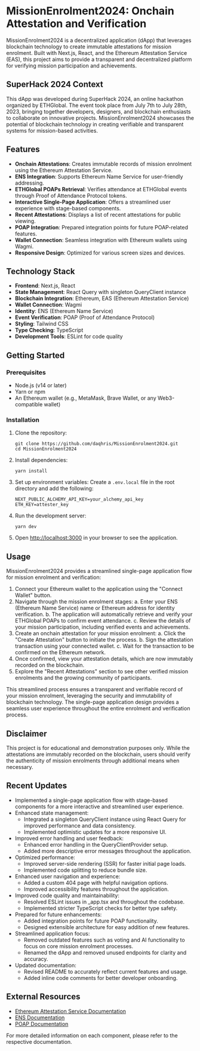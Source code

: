 # MissionEnrolment2024: Onchain Attestation and Verification

MissionEnrolment2024 is a decentralized application (dApp) that leverages blockchain technology to create immutable attestations for mission enrolment. Built with Next.js, React, and the Ethereum Attestation Service (EAS), this project aims to provide a transparent and decentralized platform for verifying mission participation and achievements.

## SuperHack 2024 Context

This dApp was developed during SuperHack 2024, an online hackathon organized by ETHGlobal. The event took place from July 7th to July 28th, 2023, bringing together developers, designers, and blockchain enthusiasts to collaborate on innovative projects. MissionEnrolment2024 showcases the potential of blockchain technology in creating verifiable and transparent systems for mission-based activities.

## Features

- **Onchain Attestations**: Creates immutable records of mission enrolment using the Ethereum Attestation Service.
- **ENS Integration**: Supports Ethereum Name Service for user-friendly addressing.
- **ETHGlobal POAPs Retrieval**: Verifies attendance at ETHGlobal events through Proof of Attendance Protocol tokens.
- **Interactive Single-Page Application**: Offers a streamlined user experience with stage-based components.
- **Recent Attestations**: Displays a list of recent attestations for public viewing.
- **POAP Integration**: Prepared integration points for future POAP-related features.
- **Wallet Connection**: Seamless integration with Ethereum wallets using Wagmi.
- **Responsive Design**: Optimized for various screen sizes and devices.

## Technology Stack

- **Frontend**: Next.js, React
- **State Management**: React Query with singleton QueryClient instance
- **Blockchain Integration**: Ethereum, EAS (Ethereum Attestation Service)
- **Wallet Connection**: Wagmi
- **Identity**: ENS (Ethereum Name Service)
- **Event Verification**: POAP (Proof of Attendance Protocol)
- **Styling**: Tailwind CSS
- **Type Checking**: TypeScript
- **Development Tools**: ESLint for code quality

## Getting Started

### Prerequisites

- Node.js (v14 or later)
- Yarn or npm
- An Ethereum wallet (e.g., MetaMask, Brave Wallet, or any Web3-compatible wallet)



### Installation

1. Clone the repository:
   ```
   git clone https://github.com/daqhris/MissionEnrolment2024.git
   cd MissionEnrolment2024
   ```

2. Install dependencies:
   ```
   yarn install
   ```

3. Set up environment variables:
   Create a `.env.local` file in the root directory and add the following:
   ```
   NEXT_PUBLIC_ALCHEMY_API_KEY=your_alchemy_api_key
   ETH_KEY=attester_key
   ```

4. Run the development server:
   ```
   yarn dev
   ```

5. Open [http://localhost:3000](http://localhost:3000) in your browser to see the application.

## Usage

MissionEnrolment2024 provides a streamlined single-page application flow for mission enrolment and verification:

1. Connect your Ethereum wallet to the application using the "Connect Wallet" button.
2. Navigate through the mission enrolment stages:
   a. Enter your ENS (Ethereum Name Service) name or Ethereum address for identity verification.
   b. The application will automatically retrieve and verify your ETHGlobal POAPs to confirm event attendance.
   c. Review the details of your mission participation, including verified events and achievements.
3. Create an onchain attestation for your mission enrolment:
   a. Click the "Create Attestation" button to initiate the process.
   b. Sign the attestation transaction using your connected wallet.
   c. Wait for the transaction to be confirmed on the Ethereum network.
4. Once confirmed, view your attestation details, which are now immutably recorded on the blockchain.
5. Explore the "Recent Attestations" section to see other verified mission enrolments and the growing community of participants.

This streamlined process ensures a transparent and verifiable record of your mission enrolment, leveraging the security and immutability of blockchain technology. The single-page application design provides a seamless user experience throughout the entire enrolment and verification process.

## Disclaimer

This project is for educational and demonstration purposes only. While the attestations are immutably recorded on the blockchain, users should verify the authenticity of mission enrolments through additional means when necessary.

## Recent Updates

- Implemented a single-page application flow with stage-based components for a more interactive and streamlined user experience.
- Enhanced state management:
  - Integrated a singleton QueryClient instance using React Query for improved performance and data consistency.
  - Implemented optimistic updates for a more responsive UI.
- Improved error handling and user feedback:
  - Enhanced error handling in the QueryClientProvider setup.
  - Added more descriptive error messages throughout the application.
- Optimized performance:
  - Improved server-side rendering (SSR) for faster initial page loads.
  - Implemented code splitting to reduce bundle size.
- Enhanced user navigation and experience:
  - Added a custom 404 page with helpful navigation options.
  - Improved accessibility features throughout the application.
- Improved code quality and maintainability:
  - Resolved ESLint issues in _app.tsx and throughout the codebase.
  - Implemented stricter TypeScript checks for better type safety.
- Prepared for future enhancements:
  - Added integration points for future POAP functionality.
  - Designed extensible architecture for easy addition of new features.
- Streamlined application focus:
  - Removed outdated features such as voting and AI functionality to focus on core mission enrolment processes.
  - Renamed the dApp and removed unused endpoints for clarity and accuracy.
- Updated documentation:
  - Revised README to accurately reflect current features and usage.
  - Added inline code comments for better developer onboarding.

## External Resources

- [Ethereum Attestation Service Documentation](https://docs.attest.sh/)
- [ENS Documentation](https://docs.ens.domains/)
- [POAP Documentation](https://documentation.poap.tech/)

For more detailed information on each component, please refer to the respective documentation.
